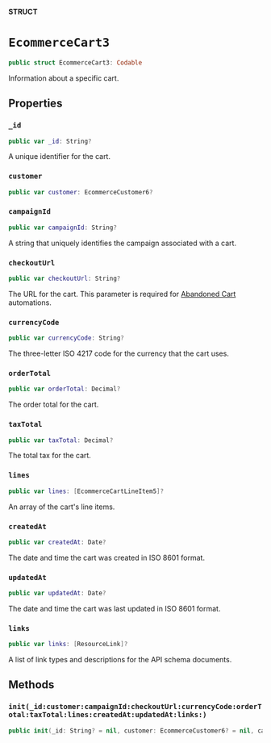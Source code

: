 **STRUCT**

# `EcommerceCart3`

```swift
public struct EcommerceCart3: Codable
```

Information about a specific cart.

## Properties
### `_id`

```swift
public var _id: String?
```

A unique identifier for the cart.

### `customer`

```swift
public var customer: EcommerceCustomer6?
```

### `campaignId`

```swift
public var campaignId: String?
```

A string that uniquely identifies the campaign associated with a cart.

### `checkoutUrl`

```swift
public var checkoutUrl: String?
```

The URL for the cart. This parameter is required for [Abandoned Cart](https://mailchimp.com/help/create-an-abandoned-cart-email/) automations.

### `currencyCode`

```swift
public var currencyCode: String?
```

The three-letter ISO 4217 code for the currency that the cart uses.

### `orderTotal`

```swift
public var orderTotal: Decimal?
```

The order total for the cart.

### `taxTotal`

```swift
public var taxTotal: Decimal?
```

The total tax for the cart.

### `lines`

```swift
public var lines: [EcommerceCartLineItem5]?
```

An array of the cart&#x27;s line items.

### `createdAt`

```swift
public var createdAt: Date?
```

The date and time the cart was created in ISO 8601 format.

### `updatedAt`

```swift
public var updatedAt: Date?
```

The date and time the cart was last updated in ISO 8601 format.

### `links`

```swift
public var links: [ResourceLink]?
```

A list of link types and descriptions for the API schema documents.

## Methods
### `init(_id:customer:campaignId:checkoutUrl:currencyCode:orderTotal:taxTotal:lines:createdAt:updatedAt:links:)`

```swift
public init(_id: String? = nil, customer: EcommerceCustomer6? = nil, campaignId: String? = nil, checkoutUrl: String? = nil, currencyCode: String? = nil, orderTotal: Decimal? = nil, taxTotal: Decimal? = nil, lines: [EcommerceCartLineItem5]? = nil, createdAt: Date? = nil, updatedAt: Date? = nil, links: [ResourceLink]? = nil)
```
